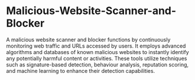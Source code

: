# Malicious-Website-Scanner-and-Blocker
A malicious website scanner and blocker functions by continuously monitoring web traffic and URLs accessed by
users. It employs advanced algorithms and databases of known malicious websites to instantly identify any
potentially harmful content or activities. These tools utilize techniques such as signature-based detection,
behaviour analysis, reputation scoring, and machine learning to enhance their detection capabilities.
